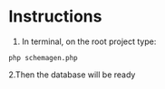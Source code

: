 # Instructions

1. In terminal, on the root project type:
``` 
php schemagen.php
```
2.Then the database will be ready
